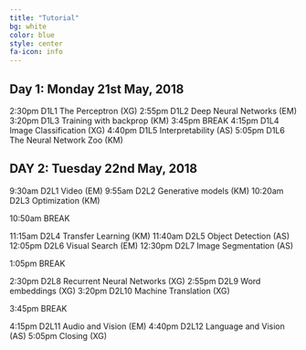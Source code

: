 ```yaml
---
title: "Tutorial"
bg: white
color: blue
style: center
fa-icon: info
---
```


## Day 1: Monday 21st May, 2018

2:30pm D1L1 The Perceptron (XG) 
2:55pm D1L2 Deep Neural Networks (EM)
3:20pm D1L3 Training with backprop (KM)
3:45pm BREAK
4:15pm D1L4 Image Classification (XG)
4:40pm D1L5 Interpretability (AS)
5:05pm D1L6 The Neural Network Zoo (KM) 

## DAY 2: Tuesday 22nd May, 2018

9:30am D2L1 Video (EM) 
9:55am D2L2 Generative models (KM)
10:20am D2L3 Optimization (KM)

10:50am BREAK

11:15am D2L4 Transfer Learning (KM)
11:40am D2L5 Object Detection (AS)
12:05pm D2L6 Visual Search (EM)
12:30pm D2L7 Image Segmentation (AS)

1:05pm BREAK

2:30pm D2L8 Recurrent Neural Networks (XG)
2:55pm D2L9 Word embeddings (XG)
3:20pm D2L10 Machine Translation (XG)

3:45pm BREAK

4:15pm D2L11 Audio and Vision (EM)
4:40pm D2L12 Language and Vision (AS)
5:05pm Closing (XG)

